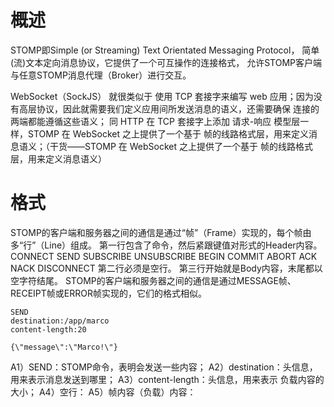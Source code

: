 

# 概述

STOMP即Simple (or Streaming) Text Orientated Messaging Protocol，
简单(流)文本定向消息协议，它提供了一个可互操作的连接格式，
允许STOMP客户端与任意STOMP消息代理（Broker）进行交互。

 WebSocket（SockJS） 就很类似于 使用 TCP 套接字来编写 web 应用；因为没有高层协议，因此就需要我们定义应用间所发送消息的语义，还需要确保 连接的两端都能遵循这些语义；
 同 HTTP 在 TCP 套接字上添加 请求-响应 模型层一样，STOMP 在 WebSocket 之上提供了一个基于 帧的线路格式层，用来定义消息语义；（干货——STOMP 在 WebSocket 之上提供了一个基于 帧的线路格式层，用来定义消息语义）



# 格式


STOMP的客户端和服务器之间的通信是通过“帧”（Frame）实现的，每个帧由多“行”（Line）组成。
第一行包含了命令，然后紧跟键值对形式的Header内容。
    CONNECT
    SEND
    SUBSCRIBE
    UNSUBSCRIBE
    BEGIN
    COMMIT
    ABORT
    ACK
    NACK
    DISCONNECT
第二行必须是空行。
第三行开始就是Body内容，末尾都以空字符结尾。
STOMP的客户端和服务器之间的通信是通过MESSAGE帧、RECEIPT帧或ERROR帧实现的，它们的格式相似。


```
SEND  
destination:/app/marco  
content-length:20 

{\"message\":\"Marco!\"}  
```

A1）SEND：STOMP命令，表明会发送一些内容；
A2）destination：头信息，用来表示消息发送到哪里；
A3）content-length：头信息，用来表示 负载内容的 大小；
A4）空行：
A5）帧内容（负载）内容：



